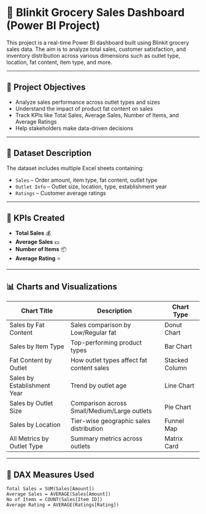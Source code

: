 # 🛒 Blinkit Grocery Sales Dashboard (Power BI Project)

This project is a real-time Power BI dashboard built using Blinkit grocery sales data. The aim is to analyze total sales, customer satisfaction, and inventory distribution across various dimensions such as outlet type, location, fat content, item type, and more.

---

## 📌 Project Objectives

- Analyze sales performance across outlet types and sizes
- Understand the impact of product fat content on sales
- Track KPIs like Total Sales, Average Sales, Number of Items, and Average Ratings
- Help stakeholders make data-driven decisions

---

## 📁 Dataset Description

The dataset includes multiple Excel sheets containing:

- `Sales` – Order amount, item type, fat content, outlet type
- `Outlet Info` – Outlet size, location, type, establishment year
- `Ratings` – Customer average ratings

---

## 🧠 KPIs Created

- **Total Sales** 💰  
- **Average Sales** 💵  
- **Number of Items** 📦  
- **Average Rating** ⭐  

---

## 📊 Charts and Visualizations

| Chart Title | Description | Chart Type |
|-------------|-------------|------------|
| Sales by Fat Content | Sales comparison by Low/Regular fat | Donut Chart |
| Sales by Item Type | Top-performing product types | Bar Chart |
| Fat Content by Outlet | How outlet types affect fat content sales | Stacked Column |
| Sales by Establishment Year | Trend by outlet age | Line Chart |
| Sales by Outlet Size | Comparison across Small/Medium/Large outlets | Pie Chart |
| Sales by Location | Tier-wise geographic sales distribution | Funnel Map |
| All Metrics by Outlet Type | Summary metrics across outlets | Matrix Card |

---

## 🧮 DAX Measures Used

```DAX
Total Sales = SUM(Sales[Amount])
Average Sales = AVERAGE(Sales[Amount])
No of Items = COUNT(Sales[Item ID])
Average Rating = AVERAGE(Ratings[Rating])
